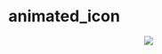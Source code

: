 # animated_icon

<div align='center'>
  <img src='https://github.com/phferreira/assets/blob/master/gifs/animated_icon.gif'/>
</div>

